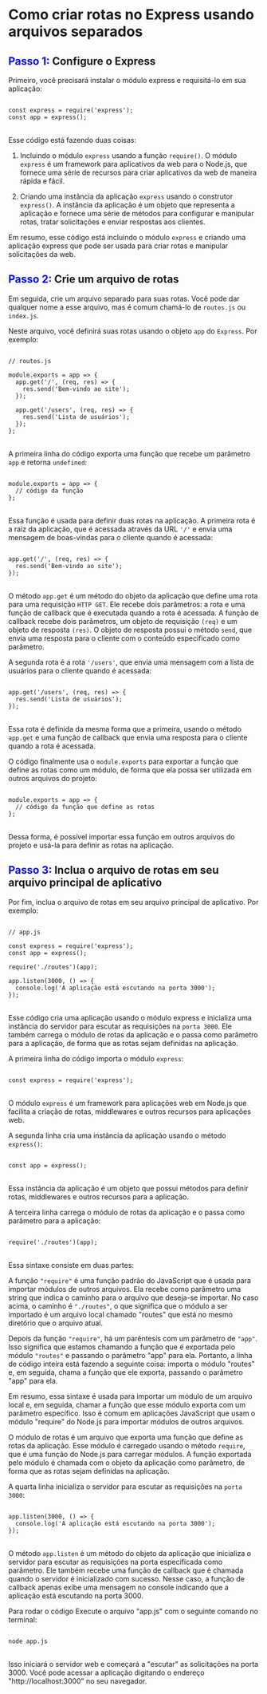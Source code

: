 <h1>Como criar rotas no Express usando arquivos separados</h1>

<h2><span style="color:blue">Passo 1:</span> Configure o Express</h2>

<p>Primeiro, você precisará instalar o módulo express e requisitá-lo em sua aplicação:</p>

<pre>
<code>
const express = require('express');
const app = express();
</code>
</pre>

<p>Esse código está fazendo duas coisas:</p>


1. Incluindo o módulo `express` usando a função `require()`. O módulo `express` é um framework para aplicativos da web para o Node.js, que fornece uma série de recursos para criar aplicativos da web de maneira rápida e fácil.

2. Criando uma instância da aplicação `express` usando o construtor `express()`. A instância da aplicação é um objeto que representa a aplicação e fornece uma série de métodos para configurar e manipular rotas, tratar solicitações e enviar respostas aos clientes.

Em resumo, esse código está incluindo o módulo `express` e criando uma aplicação express que pode ser usada para criar rotas e manipular solicitações da web.

<h2><span style="color:blue">Passo 2:</span> Crie um arquivo de rotas</h2>

Em seguida, crie um arquivo separado para suas rotas. Você pode dar qualquer nome a esse arquivo, mas é comum chamá-lo de `routes.js` ou `index.js`.

Neste arquivo, você definirá suas rotas usando o objeto `app` do `Express`. Por exemplo:

<pre>
<code>
// routes.js

module.exports = app => {
  app.get('/', (req, res) => {
    res.send('Bem-vindo ao site');
  });

  app.get('/users', (req, res) => {
    res.send('Lista de usuários');
  });
};
</code>
</pre>

A primeira linha do código exporta uma função que recebe um parâmetro `app` e retorna `undefined`:

<pre>
<code>
module.exports = app => {
  // código da função
};
</code>
</pre>

Essa função é usada para definir duas rotas na aplicação. A primeira rota é a raiz da aplicação, que é acessada através da URL `'/'` e envia uma mensagem de boas-vindas para o cliente quando é acessada:

<pre>
<code>
app.get('/', (req, res) => {
  res.send('Bem-vindo ao site');
});
</code>
</pre>

O método `app.get` é um método do objeto da aplicação que define uma rota para uma requisição `HTTP GET`. Ele recebe dois parâmetros: a rota e uma função de callback que é executada quando a rota é acessada. A função de callback recebe dois parâmetros, um objeto de requisição `(req)` e um objeto de resposta `(res)`. O objeto de resposta possui o método `send`, que envia uma resposta para o cliente com o conteúdo especificado como parâmetro.

A segunda rota é a rota `'/users'`, que envia uma mensagem com a lista de usuários para o cliente quando é acessada:

<pre>
<code>
app.get('/users', (req, res) => {
  res.send('Lista de usuários');
});
</code>
</pre>

Essa rota é definida da mesma forma que a primeira, usando o método `app.get` e uma função de callback que envia uma resposta para o cliente quando a rota é acessada.

O código finalmente usa o `module.exports` para exportar a função que define as rotas como um módulo, de forma que ela possa ser utilizada em outros arquivos do projeto:

<pre>
<code>
module.exports = app => {
  // código da função que define as rotas
};
</code>
</pre>

Dessa forma, é possível importar essa função em outros arquivos do projeto e usá-la para definir as rotas na aplicação.

<h2><span style="color:blue">Passo 3:</span> Inclua o arquivo de rotas em seu arquivo principal de aplicativo</h2>

Por fim, inclua o arquivo de rotas em seu arquivo principal de aplicativo. Por exemplo:

<pre>
<code>
// app.js

const express = require('express');
const app = express();

require('./routes')(app);

app.listen(3000, () => {
  console.log('A aplicação está escutando na porta 3000');
});
</code>
</pre>

Esse código cria uma aplicação usando o módulo express e inicializa uma instância do servidor para escutar as requisições na `porta 3000`. Ele também carrega o módulo de rotas da aplicação e o passa como parâmetro para a aplicação, de forma que as rotas sejam definidas na aplicação.

A primeira linha do código importa o módulo `express`:

<pre>
<code>
const express = require('express');
</code>
</pre>

O módulo `express` é um framework para aplicações web em Node.js que facilita a criação de rotas, middlewares e outros recursos para aplicações web.

A segunda linha cria uma instância da aplicação usando o método `express()`:

<pre>
<code>
const app = express();
</code>
</pre>

Essa instância da aplicação é um objeto que possui métodos para definir rotas, middlewares e outros recursos para a aplicação.

A terceira linha carrega o módulo de rotas da aplicação e o passa como parâmetro para a aplicação:

<pre>
<code>
require('./routes')(app);
</code>
</pre>

Essa sintaxe consiste em duas partes:

A função `"require"` é uma função padrão do JavaScript que é usada para importar módulos de outros arquivos. Ela recebe como parâmetro uma string que indica o caminho para o arquivo que deseja-se importar. No caso acima, o caminho é `"./routes"`, o que significa que o módulo a ser importado é um arquivo local chamado "routes" que está no mesmo diretório que o arquivo atual.

Depois da função `"require"`, há um parêntesis com um parâmetro de `"app"`. Isso significa que estamos chamando a função que é exportada pelo módulo `"routes"` e passando o parâmetro "app" para ela. Portanto, a linha de código inteira está fazendo a seguinte coisa: importa o módulo "routes" e, em seguida, chama a função que ele exporta, passando o parâmetro "app" para ela.

Em resumo, essa sintaxe é usada para importar um módulo de um arquivo local e, em seguida, chamar a função que esse módulo exporta com um parâmetro específico. Isso é comum em aplicações JavaScript que usam o módulo "require" do Node.js para importar módulos de outros arquivos.


O módulo de rotas é um arquivo que exporta uma função que define as rotas da aplicação. Esse módulo é carregado usando o método `require`, que é uma função do Node.js para carregar módulos. A função exportada pelo módulo é chamada com o objeto da aplicação como parâmetro, de forma que as rotas sejam definidas na aplicação.

A quarta linha inicializa o servidor para escutar as requisições na `porta 3000`:

<pre>
<code>
app.listen(3000, () => {
  console.log('A aplicação está escutando na porta 3000');
});
</code>
</pre>

O método `app.listen` é um método do objeto da aplicação que inicializa o servidor para escutar as requisições na porta especificada como parâmetro. Ele também recebe uma função de callback que é chamada quando o servidor é inicializado com sucesso. Nesse caso, a função de callback apenas exibe uma mensagem no console indicando que a aplicação está escutando na porta 3000.

Para rodar o código Execute o arquivo "app.js" com o seguinte comando no terminal:

<pre>
<code>
node app.js
</code>
</pre>

Isso iniciará o servidor web e começará a "escutar" as solicitações na porta 3000. Você pode acessar a aplicação digitando o endereço "http://localhost:3000" no seu navegador.

